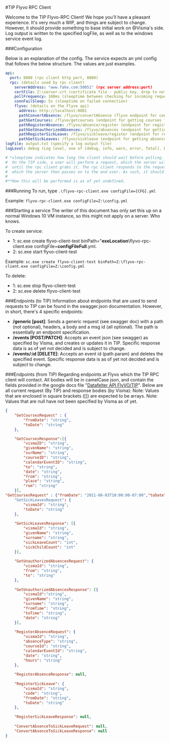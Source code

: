 #TIP Flyvo RPC Client

Welcome to the TIP Flyvo-RPC Client! We hope you'll have a pleasant experience. It's very much a WIP, and things are subject to change. However, it should provide something to base initial work on @Visma's side.
Log output is written to the specified logFile, as well as to the windows service event log.

###Configuration

Below is an explanation of the config. The service expects an yml config that follows the below structure. The values are just examples.
```yaml
api:
  port: 8080 (rpc client http port, 8080)
  rpc: (details used by rpc client)
    serverAddress: "www.fake.com:50051" (rpc server address:port)
    certFile: Z:\server.crt (certificate file - public key, drop to not use TLS)
    pollFrequency: 100ms (sleeptime between checking for incoming requests*, should be low) #how often you should poll TIP for new requests (should be low)
    connFailSleep: 5s (sleeptime on failed connection)
    flyvo: (details on the Flyvo api)
      address: http://localhost:8081
      pathConvertAbsence: /flyvo/convertAbsence (flyvo endpoint for converting absence to sick leave)**
      pathGetCourses: /flyvo/getcourses (endpoint for getting courses for a teacher)
      pathRegisterAbsence: /flyvo/absence/register (endpoint for registering absence)
      pathGetUnauthorizedAbsences: /flyvo/absences (endpoint for getting absences)
      pathRegisterSickLeave: /flyvo/sickleave/register (endpoint for registering absences)
      pathGetSickLeaves: /flyvo/sickleave (endpoint for getting absences)
logFile: output.txt (specify a log output file)
logLevel: debug (Log level, one of [debug, info, warn, error, fatal]. Debug is very noisy as it outputs on server polling)

# *sleeptime indicates how long the client should wait before polling. 
#  On the TIP side, a user will perform a request, which the server will store 
#  until the rpc client grabs it. The rpc client responds to the request, 
#  which the server then passes on to the end user. As such, it should be low (e.g. 100ms).
#
#**How this will be performed is as of yet undefined.
```
###Running
To run, type `.\flyvo-rpc-client.exe configFile=[CFG].yml`

Example: `flyvo-rpc-client.exe configFile=Z:\config.yml`

###Starting a service
The writer of this document has only set this up on a normal Windows 10 VM instance, so this might not apply on a server. Who knows.

To create service:
 - 1: sc.exe create flyvo-client-test binPath="**exeLocation**\flyvo-rpc-client.exe configFile=**configFileFull**.yml. 
 - 2: sc.exe start flyvo-client-test

Example: `sc.exe create flyvo-client-test binPath=Z:\flyvo-rpc-client.exe configFile=Z:\config.yml`

To delete:
 - 1: sc.exe stop flyvo-client-test
 - 2: sc.exe delete flyvo-client-test
   

###Endpoints (to TIP)
Information about endpoints that are used to send requests to TIP can be found in the swagger.json documentation.
However, in short, there's 4 specific endpoints:
- **/generic \[post\]**:
  Sends a generic request (see swagger doc) with a path (not optional), headers, a body and a msg id (all optional). The path is essentially an endpoint specification.
- **/events \[POST/PATCH\]**:
  Accepts an event json (see swagger) as specified by Visma, and creates or updates it in TIP. Specific response data is as of yet not decided and is subject to change.
- **/events/:id \[DELETE\]**:
  Accepts an event id (path param) and deletes the specified event. Specific response data is as of yet not decided and is subject to change. 

###Endpoints (from TIP)
Regarding endpoints at Flyvo which the TIP RPC client will contact. All bodies will be in camelCase json, and contain the fields provided in the google docs file "[Datafelter API FlyVO/TIP](https://docs.google.com/document/d/1hZ6hT79Lmvknoh-5U-TKbzbOBwHKf4IcFlTAH1LJX3E/edit)". Below are all current request (By TIP) and response bodies (by Visma):
Note: Values that are enclosed in square brackets ([]) are expected to be arrays. 
Note: Values that are null have not been specified by Visma as of yet.

```json
{
    "GetCoursesRequest" : {
        "fromDate": "string",
        "toDate": "string"
    },

    "GetCoursesResponse":[{ 
        "vismaID": "string",
        "givenName": "string",
        "surName": "string",
        "courseID": "string",
        "calendarEventID": "string",
        "to": "string",
        "date": "string",
        "from": "string",
        "place": "string",
        "rom": "string"
    }],
"GetCoursesRequest" : {"fromDate": "2011-06-03T10:00:00-07:00","toDate": "2021-06-03T10:00:00-07:00"}
    "GetSickLeavesRequest": {
        "vismaId": "string",
        "toDate": "string"
    },
    
    "GetSickLeavesResponse": [{
        "vismaId": "string",
        "givenName": "string",
        "surname": "string",
        "sickLeaveCount": "int",
        "sickChildCount": "int"
    }],
    
    "GetUnauthorizedAbsencesRequest": {
        "vismaId": "string",
        "from": "string",
        "to": "string"
    },
    
    "GetUnauthorizedAbsencesResponse": [{
        "vismaId":"string",
        "givenName": "string",
        "surname": "string",
        "fromTime": "string",
        "toTime": "string",
        "date": "string"
    }],
    
    "RegisterAbsenceRequest": {
        "vismaId": "string",
        "absenceType": "string",
        "courseId": "string",
        "calendarEventId": "string",
        "date": "string",
        "hours": "string"
    },
    
    "RegisterAbsenceResponse": null,  
    
    "RegisterSickLeave": {
        "vismaId": "string",
        "code": "string",
        "fromDate": "string",
        "toDate": "string"
    },
    
    "RegisterSickLeaveResponse": null,
    
    "ConvertAbsenceToSickLeaveRequest": null,
    "ConvertAbsenceToSickLeaveResponse": null
}
``` 